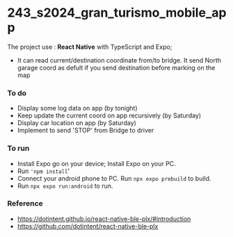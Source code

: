 # 243_s2024_gran_turismo_mobile_app

The project use : **React Native** with TypeScript and Expo;  

- It can read current/destination coordinate from/to bridge. It send North garage coord as defult if you send destination before marking on the map


### To do
- Display some log data on app (by tonight)
- Keep update the current coord on app recursively  (by Saturday)
- Display car location on app (by Saturday)
- Implement to send 'STOP' from Bridge to driver
  


### To run
* Install Expo go on your device; Install Expo on your PC.
* Run ``'npm install``'
* Connect your android phone to PC. Run ```npx expo prebuild``` to build.
* Run ```npx expo run:android``` to run.


### Reference
* https://dotintent.github.io/react-native-ble-plx/#introduction
* https://github.com/dotintent/react-native-ble-plx
